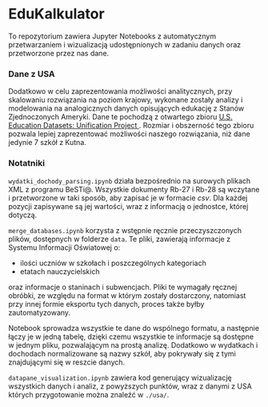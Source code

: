 # EduKalkulator
To repozytorium zawiera Jupyter Notebooks z automatycznym przetwarzaniem i wizualizacją udostępnionych w zadaniu danych oraz przetworzone przez nas dane.

### Dane z USA
Dodatkowo w celu zaprezentowania możliwości analitycznych, przy skalowaniu rozwiązania na poziom krajowy, wykonane zostały analizy i modelowania na analogicznych danych opisujących edukację z Stanów Zjednoczonych Ameryki.
Dane te pochodzą z otwartego zbioru [U.S. Education Datasets: Unification Project
](https://www.kaggle.com/datasets/noriuk/us-education-datasets-unification-project). Rozmiar i obszerność tego zbioru pozwala lepiej zaprezentować możliwości naszego rozwiązania, niż dane jedynie 7 szkół z Kutna.

### Notatniki
`wydatki_dochody_parsing.ipynb` działa bezpośrednio na surowych plikach XML z programu BeSTi@.
Wszystkie dokumenty Rb-27 i Rb-28 są wczytane i przetworzone w taki sposób, aby zapisać je w formacie *csv*.
Dla każdej pozycji zapisywane są jej wartości, wraz z informacją o jednostce, której dotyczą.

`merge_databases.ipynb` korzysta z wstępnie ręcznie przeczyszczonych plików, dostępnych w folderze `data`.
Te pliki, zawierają informacje z Systemu Informacji Oświatowej o:
- ilości uczniów w szkołach i poszczególnych kategoriach
- etatach nauczycielskich

oraz informacje o staninach i subwencjach. 
Pliki te wymagały ręcznej obróbki, ze względu na format w którym zostały dostarczony, natomiast przy innej formie eksportu tych danych, proces także byłby zautomatyzowany.

Notebook sprowadza wszystkie te dane do wspólnego formatu, a następnie łączy je w jedną tabelę, dzięki czemu wszystkie te informacje są dostępne w jednym pliku, pozwalającym na prostą analizę.
Dodatkowo w wydatkach i dochodach normalizowane są nazwy szkół, aby pokrywały się z tymi znajdującymi się w reszcie danych.

`datapane_visualization.ipynb` zawiera kod generujący wizualizację wszystkich danych i analiz, z powyższych punktów, wraz z danymi z USA których przygotowanie można znaleźć w `./usa/`.